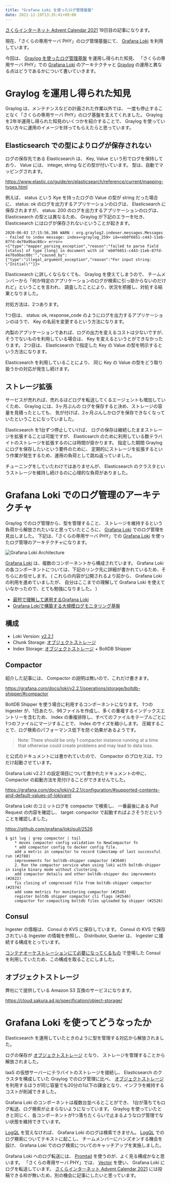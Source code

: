 ```yaml
---
title: "Grafana Loki を使ったログ管理基盤"
date: 2021-12-19T13:35:41+09:00
---
```


[さくらインターネット Advent Calendar 2021](https://qiita.com/advent-calendar/2021/sakura) 19日目の記事になります。

現在、「さくらの専用サーバ PHY」のログ管理基盤にて、
[Grafana Loki](https://grafana.com/oss/loki/) を利用しています。

今回は、 [Graylog を使ったログ管理基盤](/posts/log-management-in-graylog) を運用し得られた知見、
「さくらの専用サーバ PHY」での [Grafana Loki](https://grafana.com/oss/loki/) のアーキテクチャと
[Graylog](https://www.graylog.org/) の運用と異なる点はどうであるかについて書いていきます。

# Graylog を運用し得られた知見

Graylog は、メンテナンスなどの計画された作業以外では、
一度も停止することなく「さくらの専用サーバ PHY」のログ基盤を支えてくれました。
Graylog を2年半運用し得られた知見のいくつかを紹介することで、
Graylog を使っていない方々に運用のイメージを持ってもらえたらと思っています。

## Elasticsearch での型によりログが保存されない

ログの保存先である Elasticsearch は、
Key, Value という形でログを保持しており、
Value には、 integer, string などの型が付いています。
型は、自動でマッピングされます。

https://www.elastic.co/guide/en/elasticsearch/reference/current/mapping-types.html

例えば、 status という Kye を持ったログの Value の型が string だった場合に、
status: ok のログを出力するアプリケーションのログは、 Elasticsearch に保存されますが、
status: 200 のログを出力するアプリケーションのログは、 Elasticsearch の型とは異なるため、
Graylog が下記のエラーを吐き、 Elasticsearch にはログが保存されないということが起きます。

```
2020-06-03 17:15:56,386 WARN : org.graylog2.indexer.messages.Messages - Failed to index message: index=<graylog_259> id=<eb0f6651-c443-11eb-87fd-4e70a9bac08c> error=<{"type":"mapper_parsing_exception","reason":"failed to parse field [status] of type [long] in document with id 'eb0f6651-c443-11eb-87fd-4e70a9bac08c'","caused_by":{"type":"illegal_argument_exception","reason":"For input string: \"Initial\""}}>
```

Elasticsearch に詳しくならなくても、 Graylog を使えてしまうので、
チームメンバーから「何か特定のアプリケーションのログが検索に引っ掛からないのだけれど」ということを言われ、
調査したことにより、状況を把握し、対処する結果となりました。

対処方法は、2つあります。

1つ目は、 status: ok, response_code のようにログを出力するアプリケーションのほうで、
Key の名前を変更するという方法になります。

内製のアプリケーションであれば、ログの出力を変えるコストは少ないですが、
そうでないものを利用している場合は、 Key を変えるというとができなかったります。
2つ目は、 Elasticsearch で指定した Key の Value の型を明示するという方法になります。

Elasticsearch を利用していることにより、
同じ Key の Value の型をどう取り扱うかの対応が発生し続けます。

## ストレージ拡張

サービスが売れれば、売れるほどログを転送してくるエージェントも増加していくため、
Graylog には、3ヶ月ぶんの ログを保存すると決め、ストレージの容量を見積ったとしても、
気が付けば、2ヶ月ぶんしかログを保存できなくなっていたということになっていました。

Elasticsearch を1台ずつ停止していけば、
ログの保存は継続したままストレージを拡張することは可能ですが、
Elasticsarch のために利用している数テラバイトのストレージを拡張するのには時間が掛かります。
指定した期間 Graylog にログを保存したいという要件のために、
定期的にストレージを拡張するという作業が発生するため、運用の負荷として跳ね返っていました。

チューニングをしていたわけではありませんが、
Elasticsearch のクラスタというストレージを維持し続けるのに心理的な負荷がありました。

# Grafana Loki でのログ管理のアーキテクチャ

Graylog でのログ管理から、型を管理すること、
ストレージを維持するという負荷から解放されたいなと思っていたところに、
[Grafana Loki](https://grafana.com/oss/loki/) でのログ管理を見出しました。
下記は、「さくらの専用サーバ PHY」での [Grafana Loki](https://grafana.com/oss/loki/) を使ったログ管理のアーキテクチャになります。

![Grafana Loki Architecture](../../imgs/log-management-using-grafana-loki/phy-grafana-loki-architecture.png)

[Grafana Loki](https://grafana.com/oss/loki/) は、複数のコンポーネントから構成されています。
Grafana Loki の各コンポーネントについては、下記のリンク先に詳細が書かれているため、そちらにお任せします。
( これらの内容が公開されるより前から、 Grafana Loki の利用を進めていましたが、
自分はここまでの理解して Grafana Loki を使えていなかったので、とても勉強になりました。 )

* [最短で理解して運用するGrafana Loki](https://zenn.dev/taisho6339/articles/0654040691aaab)
* [Grafana Lokiで構築する大規模ログモニタリング基盤](https://speakerdeck.com/line_developers/grafana-loki-deep-dive)

## 構成

* Loki Version: [v2.2.1](https://grafana.com/docs/loki/v2.2.1)
* Chunk Storage: [オブジェクトストレージ](https://cloud.sakura.ad.jp/specification/object-storage/)
* Index Storage: [オブジェクトストレージ](https://cloud.sakura.ad.jp/specification/object-storage/) + BoltDB Shipper

## Compactor

紹介した記事には、  Compactor の説明は無いので、これだけ書きます。

https://grafana.com/docs/loki/v2.2.1/operations/storage/boltdb-shipper/#compactor

BoltDB Shipper を使う場合に利用するコンポーネントになります。
1つの Ingester が、1日あたり、96ファイルを作成し、多くの重複するインデックスエントリーを含むため、
Index の重複排除し、すべてのファイルをテーブルごとに1つのファイルにマージすることで、 Index のサイズを縮小します。
圧縮することで、ログ検索のパフォーマンス低下を防ぐ効果があるようです。

> Note: There should be only 1 compactor instance running at a time that otherwise could create problems and may lead to data loss.

と公式のドキュメントには書かれていたので、 Compactor のプロセスは、1つだけ起動させています。

Grafana Loki v2.2.1 の設定項目について書かれたドキュメントの中に、
Compactor の起動方法を見付けることができませんでした。

https://grafana.com/docs/loki/v2.2.1/configuration/#supported-contents-and-default-values-of-lokiyaml

Grafana Loki のコミットログを compactor で検索し、
一番最後にある Pull Request の内容を確認し、
target: compactor で起動すればよさそうだということを確認しました。

https://github.com/grafana/loki/pull/2526

```
$ git log | grep compactor | tail
    * moves compactor config validation to NewCompactor fn
    * add compactor config to docker config file.
    add a metric in compactor to record timestamp of last successful run (#2788)
    improvements for boltdb-shipper compactor (#2640)
    2. Run the compactor service when using loki with boltdb-shipper in single binary mode without clustering.
    add compactor details and other boltdb-shipper doc improvments (#2622)
    fix closing of compressed file from boltdb-shipper compactor (#2574)
    add some metrics for monitoring compactor (#2548)
    register boltdb shipper compactor cli flags (#2546)
    compactor for compacting boltdb files uploaded by shipper (#2526)
```

## Consul

Ingester の情報は、 Consul の KVS に保存しています。
Consul の KVS で保存されている Ingester の情報を参照し、
Distributor, Querier は、 Ingester に接続する構成をとっています。

[コンテナオーケストレーションにて必要になってくるもの](/posts/technologies-required-for-container-orchestration) で登場した Consul を利用していたため、この構成を取ることにしました。

## オブジェクトストレージ

弊社にて提供している Amazon S3 互換のサービスになります。

https://cloud.sakura.ad.jp/specification/object-storage/

# Grafana Loki を使ってどうなったか

Elasticsearch を運用していたときのように型を管理する対応から解放されました。

ログの保存が [オブジェクトストレージ](https://cloud.sakura.ad.jp/specification/object-storage/) となり、
ストレージを管理することから解放されました。

IaaS の仮想サーバーにテラバイトのストレージを接続し、 Elasticsearch のクラスタを構成していた
Graylog でのログ管理に比べ、 [オブジェクトストレージ](https://cloud.sakura.ad.jp/specification/object-storage/) を利用するほうが同じ容量でも20分の1以下の課金となり、インフラを維持するコストが削減できました。

Grafana Loki のコンポーネントは複数台並べるとことができ、
1台が落ちてもログ転送、ログ検索が止まらないようになっています。
Graylog を使っていたときと同じく、各コンポーネントが1つ落ちたくらいで止まるようなログ管理でない状態を維持できています。

[LogQL](https://grafana.com/docs/loki/latest/logql/) を覚えなければ、 Grafana Loki のログは検索できません。
[LogQL](https://grafana.com/docs/loki/latest/logql/) でのログ検索についてテキストに起こし、
チームメンバーにハンズオンする機会を設け、 Grafana Loki でのログ検索についてのキャッチアップを実施しました。

Grafana Loki へのログ転送には、 [Promtail](https://grafana.com/docs/loki/latest/clients/promtail/) を使うのが、よく見る構成かなと思います。
「さくらの専用サーバ PHY」では、 [Vector](https://vector.dev/) を使い、 Grafana Loki にログを転送しています。
[さくらインターネット Advent Calendar 2021](https://qiita.com/advent-calendar/2021/sakura) には投稿できる枠が無いため、別の機会に記事にしたいと思っています。
